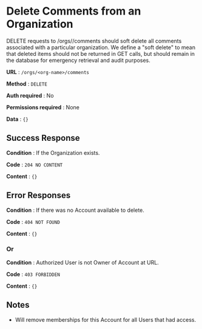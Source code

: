 # Delete Comments from an Organization

DELETE requests to /orgs/<org-name>/comments should soft delete all comments associated with a particular organization. We define a "soft delete" to mean that deleted items should not be returned in GET calls, but should remain in the database for emergency retrieval and audit purposes.

**URL** : `/orgs/<org-name>/comments`

**Method** : `DELETE`

**Auth required** : No

**Permissions required** : None

**Data** : `{}`

## Success Response

**Condition** : If the Organization exists.

**Code** : `204 NO CONTENT`

**Content** : `{}`

## Error Responses

**Condition** : If there was no Account available to delete.

**Code** : `404 NOT FOUND`

**Content** : `{}`

### Or

**Condition** : Authorized User is not Owner of Account at URL.

**Code** : `403 FORBIDDEN`

**Content** : `{}`

## Notes

- Will remove memberships for this Account for all Users that had access.
